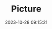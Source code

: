 ---
weight: 1
images:
- /images/edited/243.jpeg
title: Picture
date: 2023-10-28 09:15:21
tags: [luminarneo,work,ilce7m3,car,vehicles]
---